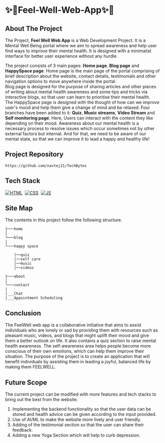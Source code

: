 
# ✨🌸Feel-Well-Web-App✨🌸

## About The Project

The Project, <strong>Feel Well Web App</strong> is a Web Development Project. It is a Mental Well Being portal where we aim to spread awareness and help user find ways to improve their mental health. It is designed with a minimalist interface for better user experience without any hurdle. 

The project consists of 3 main pages: <strong>Home page</strong>, <strong>Blog page</strong> and <strong>HappySpace page</strong>. Home page is the main page of the portal comprising of brief description about the website, contact details, testimonials and other navigation options to move anywhere inside the portal. 
<br>Blog page is designed for the purpose of sharing articles and other pieces of writing about mental health awareness and some tips and tricks via interactive blogs, so that user can learn to prioritise their mental health.
<br>The HappySpace page is designed with the thought of how can we improve user's mood and help them give a change of mind and be relaxed. Four branches have been added to it: <strong>Quiz</strong>, <strong>Music streams</strong>, <strong>Video Stream</strong> and <strong>Self monitoring page</strong>. Here, Users can interact with the content they like depending on their mood. Awareness about our mental health is a necessary process to resolve issues which occur sometimes not by other external factors but internal. And for that, we need to be aware of our mental state, so that we can improve it to lead a happy and healthy life!



## Project Repository 

```
https://github.com/navtej21/TechBytes
```

## Tech Stack
[![HTML](https://img.shields.io/badge/html5%20-%23E34F26.svg?&style=for-the-badge&logo=html5&logoColor=white)](https://github.com/manankohlii/spacex-launch-data/search?l=html)&nbsp;
[![CSS](https://img.shields.io/badge/css3%20-%231572B6.svg?&style=for-the-badge&logo=css3&logoColor=white)](https://github.com/manankohlii/spacex-launch-data/search?l=css)&nbsp;
[![JS](https://img.shields.io/badge/javascript%20-%23323330.svg?&style=for-the-badge&logo=javascript&logoColor=%23F7DF1E)](https://github.com/manankohlii/spacex-launch-data/search?l=javascript)

## Site Map
The contents in this project follow the following structure.

```
├───home
│
└───blog
│
└───happy space

    |──quiz
    |──self care
    │──music
    │──videos

├───about
│
└───contact
|
|___Chat
|___Appointment Scheduling
```



## Conclusion
The FeelWell web app is a collaborative initiative that aims to assist individuals who are lonely or sad by providing them with resources such as pleasant music, videos, and blogs that might uplift their mood and give them a better outlook on life. It also contains a quiz section to raise mental health awareness. The self-awareness area helps people become more conscious of their own emotions, which can help them improve their situation. The purpose of the project is to create an application that will benefit individuals by assisting them in leading a joyful, balanced life by making them FEELWELL.



## Future Scope 
The current project can be modified with more features and tech stacks to bring out the best from the website. 
1. Implementing the backend functionality so that the user data can be stored and health advice can be given according to the input provided. 
2. Use of AI/ML to make the website more lively and user friendly.
3. Adding of the testimonial section so that the user can share their feedback.
4. Adding a new Yoga Section which will help to curb depression.





